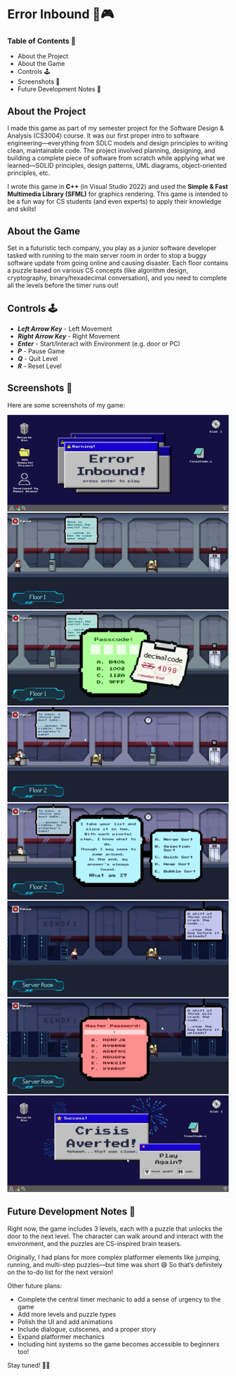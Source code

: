 # Error Inbound 👾🎮

### Table of Contents 📑
- About the Project
- About the Game
- Controls 🕹️
- Screenshots 📸
- Future Development Notes 📝

## About the Project
I made this game as part of my semester project for the Software Design & Analysis (CS3004) course. It was our first proper intro to software engineering—everything from SDLC models and design principles to writing clean, maintainable code.
The project involved planning, designing, and building a complete piece of software from scratch while applying what we learned—SOLID principles, design patterns, UML diagrams, object-oriented principles, etc.

I wrote this game in **C++** (in Visual Studio 2022) and used the **Simple & Fast Multimedia Library (SFML)** for graphics rendering.
This game is intended to be a fun way for CS students (and even experts) to apply their knowledge and skills!

## About the Game
Set in a futuristic tech company, you play as a junior software developer tasked with running to the main server room in order to stop a buggy software update from going online and causing disaster. Each floor contains a puzzle based on various CS concepts (like algorithm design, cryptography, binary/hexadecimal conversation), and you need to complete all the levels before the timer runs out!

## Controls 🕹️
- ***Left Arrow Key*** - Left Movement
- ***Right Arrow Key*** - Right Movement
- ***Enter*** - Start/Interact with Environment (e.g. door or PC)
- ***P*** - Pause Game
- ***Q*** - Quit Level
- ***R*** - Reset Level

## Screenshots 📸
Here are some screenshots of my game:

![Intro Screen](Screenshots/title.png)
![Level 1](Screenshots/floor1.png)
![Level 1 Puzzle](Screenshots/puzzle1.png)
![Level 2](Screenshots/floor2.png)
![Level 2 Puzzle](Screenshots/puzzle2.png)
![Level 3](Screenshots/floor3.png)
![Level 3 Puzzle](Screenshots/puzzle3.png)
![Ending Screen](Screenshots/end.png)

## Future Development Notes 📝
Right now, the game includes 3 levels, each with a puzzle that unlocks the door to the next level. The character can walk around and interact with the environment, and the puzzles are CS-inspired brain teasers.

Originally, I had plans for more complex platformer elements like jumping, running, and multi-step puzzles—but time was short 😅 So that’s definitely on the to-do list for the next version!

Other future plans:
- Complete the central timer mechanic to add a sense of urgency to the game
- Add more levels and puzzle types
- Polish the UI and add animations
- Include dialogue, cutscenes, and a proper story
- Expand platformer mechanics
- Including hint systems so the game becomes accessible to beginners too!

Stay tuned! 🍄🌿
